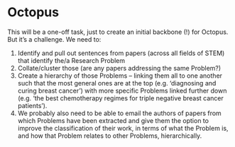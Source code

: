 # Octopus 



This will be a one-off task, just to create an initial backbone (!) for Octopus. But it’s a challenge. We need to:



1. Identify and pull out sentences from papers (across all fields of STEM) that identify the/a Research Problem
2. Collate/cluster those (are any papers addressing the same Problem?)
3. Create a hierarchy of those Problems – linking them all to one another such that the most general ones are at the top (e.g. ‘diagnosing and curing breast cancer’) with more specific Problems linked further down (e.g. ‘the best chemotherapy regimes for triple negative breast cancer patients’).
4. We probably also need to be able to email the authors of papers from which Problems have been extracted and give them the option to improve the classification of their work, in terms of what the Problem is, and how that Problem relates to other Problems, hierarchically.

